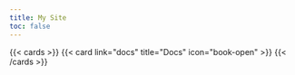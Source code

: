 ```yaml
---
title: My Site
toc: false
---
```


{{< cards >}}
  {{< card link="docs" title="Docs" icon="book-open" >}}
{{< /cards >}}


